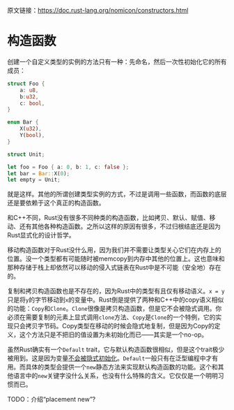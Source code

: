 原文链接：<https://doc.rust-lang.org/nomicon/constructors.html>

# 构造函数

创建一个自定义类型的实例的方法只有一种：先命名，然后一次性初始化它的所有成员：

```rust
struct Foo {
    a: u8,
    b:u32,
    c: bool,
}

enum Bar {
    X(u32),
    Y(bool),
}

struct Unit;

let foo = Foo { a: 0, b: 1, c: false };
let bar = Bar::X(0);
let empty = Unit;
```

就是这样。其他的所谓创建类型实例的方式，不过是调用一些函数，而函数的底层还是要依赖于这个真正的构造函数。

和C++不同，Rust没有很多不同种类的构造函数，比如拷贝、默认、赋值、移动、还有其他各种构造函数。之所以这样的原因有很多，不过归根结底还是因为Rust显式化的设计哲学。

移动构造函数对于Rust没什么用，因为我们并不需要让类型关心它们在内存上的位置。没一个类型都有可能随时被memcopy到内存中其他的位置上。这也意味和那种存储于栈上却依然可以移动的侵入式链表在Rust中是不可能（安全地）存在的。

复制和拷贝构造函数也是不存在的，因为Rust中的类型有且仅有移动语义。`x = y`只是将`y`的字节移动到`x`的变量中。Rust倒是提供了两种和C++中的copy语义相似的功能：`Copy`和`Clone`。`Clone`很像是拷贝构造函数，但是它不会被隐式调用。你必须在需要复制的元素上显式调用`clone`方法、`Copy`是`Clone`的一个特例，它的实现只会拷贝字节码。Copy类型在移动的时候会隐式地复制，但是因为Copy的定义，这个方法只是不把旧的值设置为未初始化而已——其实是一个no-op。

虽然Rust确实有一个`Default` trait，它与默认构造函数很相似，但是这个trait极少被用到。这是因为变量[不会被隐式初始化](https://doc.rust-lang.org/nomicon/uninitialized.html)。`Default`一般只有在泛型编程中才有用。而具体的类型会提供一个`new`静态方法来实现默认构造函数的功能。这个和其他语言中的`new`关键字没什么关系，也没有什么特殊的含义。它仅仅是一个明明习惯而已。

TODO：介绍“placement new”?